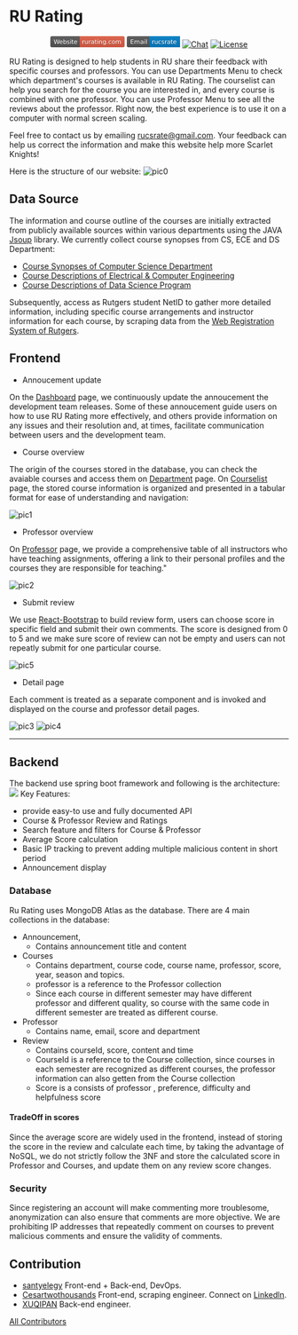 # RU Rating

<p align="center">
<a href="https://www.rurating.com">
<svg xmlns="http://www.w3.org/2000/svg" xmlns:xlink="http://www.w3.org/1999/xlink" width="134" height="20" role="img" aria-label="Website: rurating.com"><title>Website: rurating.com</title><linearGradient id="s" x2="0" y2="100%"><stop offset="0" stop-color="#bbb" stop-opacity=".1"/><stop offset="1" stop-opacity=".1"/></linearGradient><clipPath id="r"><rect width="134" height="20" rx="3" fill="#fff"/></clipPath><g clip-path="url(#r)"><rect width="53" height="20" fill="#555"/><rect x="53" width="81" height="20" fill="#e05d44"/><rect width="134" height="20" fill="url(#s)"/></g><g fill="#fff" text-anchor="middle" font-family="Verdana,Geneva,DejaVu Sans,sans-serif" text-rendering="geometricPrecision" font-size="110"><text aria-hidden="true" x="275" y="150" fill="#010101" fill-opacity=".3" transform="scale(.1)" textLength="430">Website</text><text x="275" y="140" transform="scale(.1)" fill="#fff" textLength="430">Website</text><text aria-hidden="true" x="925" y="150" fill="#010101" fill-opacity=".3" transform="scale(.1)" textLength="710">rurating.com</text><text x="925" y="140" transform="scale(.1)" fill="#fff" textLength="710">rurating.com</text></g></svg></a>

<a href="mailto:rucsrate@gmail.com">
<svg xmlns="http://www.w3.org/2000/svg" xmlns:xlink="http://www.w3.org/1999/xlink" width="96" height="20" role="img" aria-label="Email: rucsrate"><title>Email: rucsrate</title><linearGradient id="s" x2="0" y2="100%"><stop offset="0" stop-color="#bbb" stop-opacity=".1"/><stop offset="1" stop-opacity=".1"/></linearGradient><clipPath id="r"><rect width="96" height="20" rx="3" fill="#fff"/></clipPath><g clip-path="url(#r)"><rect width="41" height="20" fill="#555"/><rect x="41" width="55" height="20" fill="#007ec6"/><rect width="96" height="20" fill="url(#s)"/></g><g fill="#fff" text-anchor="middle" font-family="Verdana,Geneva,DejaVu Sans,sans-serif" text-rendering="geometricPrecision" font-size="110"><text aria-hidden="true" x="215" y="150" fill="#010101" fill-opacity=".3" transform="scale(.1)" textLength="310">Email</text><text x="215" y="140" transform="scale(.1)" fill="#fff" textLength="310">Email</text><text aria-hidden="true" x="675" y="150" fill="#010101" fill-opacity=".3" transform="scale(.1)" textLength="450">rucsrate</text><text x="675" y="140" transform="scale(.1)" fill="#fff" textLength="450">rucsrate</text></g></svg></a>
  <a href="https://discord.gg/vJGfaYXAzZ"><img src="https://img.shields.io/badge/chat-on%20discord-7289da.svg?sanitize=true" alt="Chat"></a>  <a href="https://github.com/santyelegy/RUCSRate/blob/main/LICENCE"><img src="https://img.shields.io/npm/l/vue.svg?sanitize=true" alt="License"></a>
</p>

RU Rating is designed to help students in RU share their feedback with specific courses and professors. You can use Departments Menu to check which department's courses is available in RU Rating. The courselist can help you search for the course you are interested in, and every course is combined with one professor. You can use Professor Menu to see all the reviews about the professor. Right now, the best experience is to use it on a computer with normal screen scaling.

Feel free to contact us by emailing <a href = "mailto:rucsrate@gmail.com">rucsrate@gmail.com</a>. Your feedback can help us correct the information and make this website help more Scarlet Knights!

Here is the structure of our website:
![pic0](./img/pic0.png)

## Data Source
The information and course outline of the courses are initially extracted from publicly available sources within various departments using the JAVA [Jsoup](https://github.com/jhy/jsoup) library. We currently collect course synopses from CS, ECE and DS Department:
- [Course Synopses of Computer Science Department](https://www.cs.rutgers.edu/academics/graduate/m-s-program/course-synopses)
- [Course Descriptions of Electrical & Computer Engineering](https://www.ece.rutgers.edu/graduate-course-descriptions)
- [Course Descriptions of Data Science Program](https://msds-stat.rutgers.edu/msds-academics/msds-coursedesc)

Subsequently, access as Rutgers student NetID to gather more detailed information, including specific course arrangements and instructor information for each course, by scraping data from the [Web Registration System of Rutgers](https://sims.rutgers.edu/webreg).

## Frontend
- Annoucement update

On the [Dashboard](https://www.rurating.com/) page, we continuously update the annoucement the development team releases. Some of these annoucement guide users on how to use RU Rating more effectively, and others provide information on any issues and their resolution and, at times, facilitate communication between users and the development team.
- Course overview

The origin of the courses stored in the database, you can check the avaiable courses and access them on [Department](https://www.rurating.com/department) page. On [Courselist](https://www.rurating.com/courselist) page, the stored course information is organized and presented in a tabular format for ease of understanding and navigation:

![pic1](./img/pic1.jpg)

- Professor overview

On [Professor](https://www.rurating.com/professor) page, we provide a comprehensive table of all instructors who have teaching assignments, offering a link to their personal profiles and the courses they are responsible for teaching."

![pic2](./img/pic2.jpg)

- Submit review

We use [React-Bootstrap](https://github.com/react-bootstrap/react-bootstrap) to build review form, users can choose score in specific field and submit their own comments. The score is designed from 0 to 5 and we make sure score of review can not be empty and users can not repeatly submit for one particular course.

![pic5](./img/pic5.jpg)

- Detail page

Each comment is treated as a separate component and is invoked and displayed on the course and professor detail pages.

![pic3](./img/pic3.jpg)
![pic4](./img/pic4.jpg)

-----

## Backend
The backend use spring boot framework and following is the architecture:
![](./img/picback.png)
Key Features:
- provide easy-to use and fully documented API 
- Course & Professor Review and Ratings
- Search feature and filters for Course & Professor
- Average Score calculation
- Basic IP tracking to prevent adding multiple malicious content in short period
- Announcement display

### Database
Ru Rating uses MongoDB Atlas as the database. There are 4 main collections in the database: 
- Announcement,
  - Contains announcement title and content 
- Courses
  - Contains department, course code, course name, professor, score, year, season and topics.
  - professor is a reference to the Professor collection
  - Since each course in different semester may have different professor and different quality, so course with the same code in different semester are treated as different course.
- Professor
  - Contains name, email, score and department
- Review
  - Contains courseId, score, content and time
  - CourseId is a reference to the Course collection, since courses in each semester are recognized as different courses, the professor information can also getten from the Course collection
  - Score is a consists of professor , preference, difficulty and helpfulness score


#### TradeOff in scores
Since the average score are widely used in the frontend, instead of storing the score in the review and calculate each time, by taking the advantage of NoSQL, we do not strictly follow the 3NF and store the calculated score in Professor and Courses, and update them on any review score changes.

### Security
Since registering an account will make commenting more troublesome, anonymization can also ensure that comments are more objective. We are prohibiting IP addresses that repeatedly comment on courses to prevent malicious comments and ensure the validity of comments.

## Contribution

- [santyelegy](https://github.com/santyelegy)
Front-end + Back-end, DevOps.
- [Cesartwothousands](https://github.com/Cesartwothousands)
Front-end, scraping engineer.
Connect on [Linkedln](https://www.linkedin.com/in/zihanchenyc/).
- [XUQIPAN](https://github.com/XUQIPAN)
Back-end engineer.

<a href="https://github.com/santyelegy/RUCSRate/graphs/contributors"> All Contributors</a>
